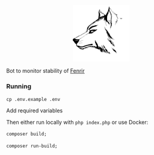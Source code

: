 <p align="center">
    <img src="https://github.com/Exanlv/fenrir/raw/master/assets/logo.svg" height="150px">
</p>

Bot to monitor stability of [Fenrir](https://github.com/Exanlv/fenrir)

### Running

```
cp .env.example .env
```

Add required variables

Then either run locally with `php index.php` or use Docker:
```
composer build;

composer run-build;
```
